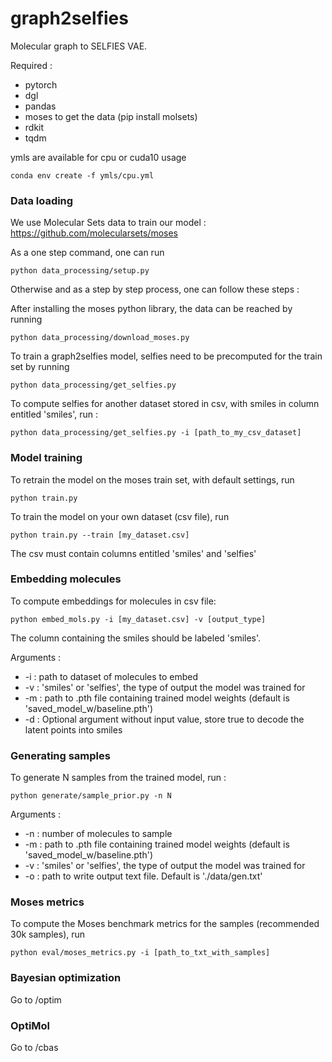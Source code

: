 # graph2selfies

Molecular graph to SELFIES VAE. 

Required : 
- pytorch
- dgl 
- pandas 
- moses to get the data (pip install molsets)
- rdkit
- tqdm
 
 ymls are available for cpu or cuda10 usage
 ```
conda env create -f ymls/cpu.yml 
```

### Data loading

We use Molecular Sets data to train our model : https://github.com/molecularsets/moses 

As a one step command, one can run 

```
python data_processing/setup.py 
```

Otherwise and as a step by step process, one can follow these steps :

After installing the moses python library, the data can be reached by running 

```
python data_processing/download_moses.py 
```
To train a graph2selfies model, selfies need to be precomputed for the train set by running 
```
python data_processing/get_selfies.py 
```
To compute selfies for another dataset stored in csv, with smiles in column entitled 'smiles', run : 
```
python data_processing/get_selfies.py -i [path_to_my_csv_dataset]
```

### Model training 

To retrain the model on the moses train set, with default settings, run
```
python train.py
```

To train the model on your own dataset (csv file), run 
```
python train.py --train [my_dataset.csv]
```
The csv must contain columns entitled 'smiles' and 'selfies'

### Embedding molecules 

To compute embeddings for molecules in csv file:
```
python embed_mols.py -i [my_dataset.csv] -v [output_type]
```
The column containing the smiles should be labeled 'smiles'. 

Arguments : 
- -i : path to dataset of molecules to embed
- -v : 'smiles' or 'selfies', the type of output the model was trained for 
- -m : path to .pth file containing trained model weights (default is 'saved_model_w/baseline.pth')
- -d : Optional argument without input value, store true to decode the latent points into smiles


### Generating samples

To generate N samples from the trained model, run : 
```
python generate/sample_prior.py -n N
```
Arguments : 
- -n : number of molecules to sample 
- -m : path to .pth file containing trained model weights (default is 'saved_model_w/baseline.pth')
- -v : 'smiles' or 'selfies', the type of output the model was trained for 
- -o : path to write output text file. Default is './data/gen.txt'

### Moses metrics 

To compute the Moses benchmark metrics for the samples (recommended 30k samples), run 
```
python eval/moses_metrics.py -i [path_to_txt_with_samples]
```

### Bayesian optimization

Go to /optim

### OptiMol

Go to /cbas
 




